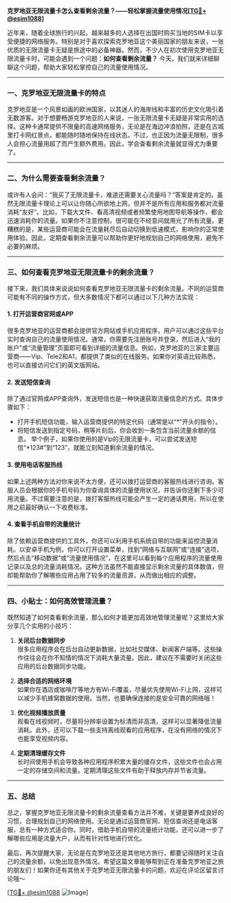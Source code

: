 **克罗地亚无限流量卡怎么查看剩余流量？——轻松掌握流量使用情况[[TG💪+ @esim1088](https://t.me/s/esim1088)]**

近年来，随着全球旅行的兴起，越来越多的人选择在出国时购买当地的SIM卡以享受便捷的网络服务。特别是对于喜欢探索克罗地亚这个美丽国家的朋友来说，一张优质的无限流量卡无疑是旅途中的必备神器。然而，不少人在初次使用克罗地亚无限流量卡时，可能会遇到一个问题：**如何查看剩余流量？** 今天，我们就来详细聊聊这个问题，帮助大家轻松掌控自己的流量使用情况。

---

### **一、克罗地亚无限流量卡的特点**
克罗地亚是一个风景如画的欧洲国家，以其迷人的海岸线和丰富的历史文化吸引着无数游客。对于想要畅游克罗地亚的人来说，一张无限流量卡无疑是非常实用的选择。这种卡通常提供不限量的高速网络服务，无论是在海边冲浪拍照，还是在古城里打卡网红景点，都能随时随地保持在线状态。不过，也正因为流量无限制，很多人会担心流量用超了而产生额外费用。因此，学会查看剩余流量就显得尤为重要了。

---

### **二、为什么需要查看剩余流量？**
或许有人会问：“我买了无限流量卡，难道还需要关心流量吗？”答案是肯定的。虽然无限流量卡理论上可以让你随心所欲地上网，但并不是所有应用和服务都对流量消耗“友好”。比如，下载大文件、看高清视频或者频繁使用地图导航等操作，都会迅速消耗你的流量。如果你不注意控制，很可能在不经意间就用光了所有流量。更糟糕的是，某些运营商可能会在流量耗尽后自动切换到低速模式，影响你的正常使用体验。因此，定期查看剩余流量可以帮助你更好地规划自己的网络使用，避免不必要的麻烦。

---

### **三、如何查看克罗地亚无限流量卡的剩余流量？**
接下来，我们具体来说说如何查看克罗地亚无限流量卡的剩余流量。不同的运营商可能有不同的操作方式，但大多数情况下都可以通过以下几种方法实现：

#### **1. 打开运营商官网或APP**
很多克罗地亚的运营商都会提供官方网站或手机应用程序，用户可以通过这些平台实时查询自己的流量使用情况。通常，你需要先注册账号并登录，然后进入“我的账户”或“流量管理”页面即可看到详细的流量信息。例如，克罗地亚的三家主要运营商——Vip、Tele2和A1，都提供了类似的在线服务。如果你对英语比较熟悉，也可以直接访问它们的英文版网站。

#### **2. 发送短信查询**
除了通过官网或APP查询外，发送短信也是一种快速获取流量信息的方式。具体步骤如下：
- 打开手机短信功能，输入运营商提供的特定代码（通常是以“*”开头的指令）。
- 将短信发送到指定号码，稍等片刻后，你会收到一条包含当前流量余额的信息。
举个例子，如果你使用的是Vip的无限流量卡，可以尝试发送短信“*123#”到“123”，就能立刻知道剩余流量的情况。

#### **3. 使用电话客服热线**
如果上述两种方法对你来说不太方便，还可以拨打运营商的客服热线进行咨询。客服人员会根据你的手机号码为你查询具体的流量使用状况，并告诉你还剩下多少可用流量。不过需要注意的是，拨打客服热线可能会产生一定的通话费用，所以在使用之前最好确认一下收费标准。

#### **4. 查看手机自带的流量统计**
除了依赖运营商提供的工具外，你还可以利用手机系统自带的功能来监控流量消耗。以安卓手机为例，你可以打开设置菜单，找到“网络与互联网”或“连接”选项，然后点击“移动数据”或“流量使用情况”，在这里可以看到每个应用程序的流量使用记录以及总的流量消耗情况。这种方法虽然不能直接显示剩余流量的具体数值，但却能帮助你了解哪些应用占用了较多的流量资源，从而做出相应的调整。

---

### **四、小贴士：如何高效管理流量？**
既然知道了如何查看剩余流量，那么如何才能更加高效地管理流量呢？这里给大家分享几个实用的小技巧：

1. **关闭后台数据同步**  
   很多应用程序会在后台自动更新数据，比如社交媒体、新闻客户端等。这些操作往往会在你不知情的情况下消耗大量流量。因此，建议在不需要时关闭这些应用的后台数据同步功能。

2. **选择合适的网络环境**  
   如果你在酒店或咖啡厅等地方有Wi-Fi覆盖，尽量优先使用Wi-Fi上网，这样可以减少手机蜂窝数据的使用。当然，也要确保连接的是安全可靠的网络哦！

3. **优化视频播放质量**  
   观看在线视频时，尽量将分辨率设置为标清而非高清，这样可以显著降低流量消耗。此外，还可以下载一些支持离线观看的应用程序，在没有网络的情况下也能享受视频内容。

4. **定期清理缓存文件**  
   长时间使用手机会导致各种应用程序积累大量的缓存文件，这些文件也会占用一定的存储空间和流量。定期清理这些文件有助于释放内存并节省流量。

---

### **五、总结**
总之，掌握克罗地亚无限流量卡的剩余流量查看方法并不难，关键是要养成良好的习惯，合理规划自己的网络使用。无论是通过运营商官网、短信查询还是电话客服，总有一种方式适合你。同时，借助手机自带的流量统计功能，还可以进一步了解哪些应用是流量大户，从而有针对性地进行优化。

最后，再次提醒大家，无论是在克罗地亚还是其他地方旅行，都要记得随时关注自己的流量余额，以免出现意外情况。希望这篇文章能够帮到正在准备克罗地亚之旅的朋友们！如果你还有其他关于克罗地亚无限流量卡的问题，欢迎在评论区留言讨论哦～  

[[TG💪+ @esim1088](https://t.me/s/esim1088) ![Image](https://i.postimg.cc/4NQfJmqS/Snipaste-2025-05-13-00-14-12.png)]